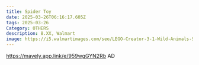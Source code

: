 ```yaml
---
title: Spider Toy
date: 2025-03-26T06:16:17.605Z
tags: 2025-03-26
Category: OTHERS
description: 8.XX, Walmart
image: https://i5.walmartimages.com/seo/LEGO-Creator-3-1-Wild-Animals-Surprising-Spider-Toy-Building-Toy-3-Build-Options-Spider-Scorpion-Snake-Animal-Figures-Kids-Boys-Girls-Ages-7-Birthday_370cc694-3e5d-4359-852d-3f84e58d32eb.4688a61f5d03b57c69493e35eb6d140b.jpeg?odnHeight=2000&odnWidth=2000&odnBg=FFFFFF
---
```

https://mavely.app.link/e/959wgGYN2Rb   AD
